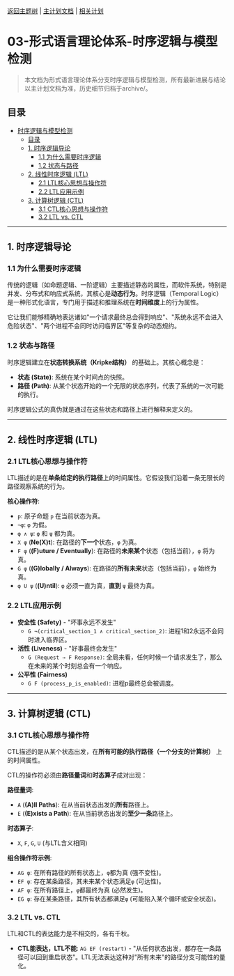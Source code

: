 [返回主题树](../00-主题树与内容索引.md) | [主计划文档](../00-形式化架构理论统一计划.md) | [相关计划](../递归合并计划.md)

# 03-形式语言理论体系-时序逻辑与模型检测

> 本文档为形式语言理论体系分支时序逻辑与模型检测，所有最新进展与结论以主计划文档为准，历史细节归档于archive/。

## 目录

- [时序逻辑与模型检测](#时序逻辑与模型检测)
  - [目录](#目录)
  - [1. 时序逻辑导论](#1-时序逻辑导论)
    - [1.1 为什么需要时序逻辑](#11-为什么需要时序逻辑)
    - [1.2 状态与路径](#12-状态与路径)
  - [2. 线性时序逻辑 (LTL)](#2-线性时序逻辑-ltl)
    - [2.1 LTL核心思想与操作符](#21-ltl核心思想与操作符)
    - [2.2 LTL应用示例](#22-ltl应用示例)
  - [3. 计算树逻辑 (CTL)](#3-计算树逻辑-ctl)
    - [3.1 CTL核心思想与操作符](#31-ctl核心思想与操作符)
    - [3.2 LTL vs. CTL](#32-ltl-vs-ctl)

---

## 1. 时序逻辑导论

### 1.1 为什么需要时序逻辑

传统的逻辑（如命题逻辑、一阶逻辑）主要描述静态的属性，而软件系统，特别是并发、分布式和响应式系统，其核心是**动态行为**。时序逻辑（Temporal Logic）是一种形式化语言，专门用于描述和推理系统在**时间维度**上的行为属性。

它让我们能够精确地表达诸如"一个请求最终总会得到响应"、"系统永远不会进入危险状态"、"两个进程不会同时访问临界区"等复杂的动态规约。

### 1.2 状态与路径

时序逻辑建立在**状态转换系统（Kripke结构）** 的基础上。其核心概念是：

- **状态 (State)**: 系统在某个时间点的快照。
- **路径 (Path)**: 从某个状态开始的一个无限的状态序列，代表了系统的一次可能的执行。

时序逻辑公式的真伪就是通过在这些状态和路径上进行解释来定义的。

---

## 2. 线性时序逻辑 (LTL)

### 2.1 LTL核心思想与操作符

LTL描述的是在**单条给定的执行路径**上的时间属性。它假设我们沿着一条无限长的路径观察系统的行为。

**核心操作符**:

- `p`: 原子命题 `p` 在当前状态为真。
- `¬φ`: `φ` 为假。
- `φ ∧ ψ`: `φ` 和 `ψ` 都为真。
- `X φ` (**Ne(X)t**): 在路径的**下一个**状态，`φ` 为真。
- `F φ` (**(F)uture / Eventually**): 在路径的**未来某个**状态（包括当前），`φ` 将为真。
- `G φ` (**(G)lobally / Always**): 在路径的**所有未来**状态（包括当前），`φ` 始终为真。
- `φ U ψ` (**(U)ntil**): `φ` 必须一直为真，**直到** `ψ` 最终为真。

### 2.2 LTL应用示例

- **安全性 (Safety)** - "坏事永远不发生"
  - `G ¬(critical_section_1 ∧ critical_section_2)`: 进程1和2永远不会同时进入临界区。
- **活性 (Liveness)** - "好事最终会发生"
  - `G (Request → F Response)`: 全局来看，任何时候一个请求发生了，那么在未来的某个时刻总会有一个响应。
- **公平性 (Fairness)**
  - `G F (process_p_is_enabled)`: 进程p最终总会被调度。

---

## 3. 计算树逻辑 (CTL)

### 3.1 CTL核心思想与操作符

CTL描述的是从某个状态出发，在**所有可能的执行路径（一个分支的计算树）** 上的时间属性。

CTL的操作符必须由**路径量词**和**时态算子**成对出现：

**路径量词**:

- `A` (**(A)ll Paths**): 在从当前状态出发的**所有**路径上。
- `E` (**(E)xists a Path**): 在从当前状态出发的**至少一条**路径上。

**时态算子**:

- `X`, `F`, `G`, `U` (与LTL含义相同)

**组合操作符示例**:

- `AG φ`: 在所有路径的所有状态上，`φ`都为真 (强不变性)。
- `EF φ`: 存在某条路径，其未来某个状态满足`φ` (可达性)。
- `AF φ`: 在所有路径上，`φ`都最终为真 (必然发生)。
- `EG φ`: 存在某条路径，其所有状态都满足`φ` (可能陷入某个循环或安全状态)。

### 3.2 LTL vs. CTL

LTL和CTL的表达能力是不相交的，各有千秋。

- **CTL能表达，LTL不能**: `AG EF (restart)` - "从任何状态出发，都存在一条路径可以回到重启状态"。LTL无法表达这种对"所有未来"的路径分支可能性的量化。
